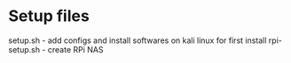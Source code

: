 # Setup files

setup.sh - add configs and install softwares on kali linux for first install
rpi-setup.sh - create RPi NAS
